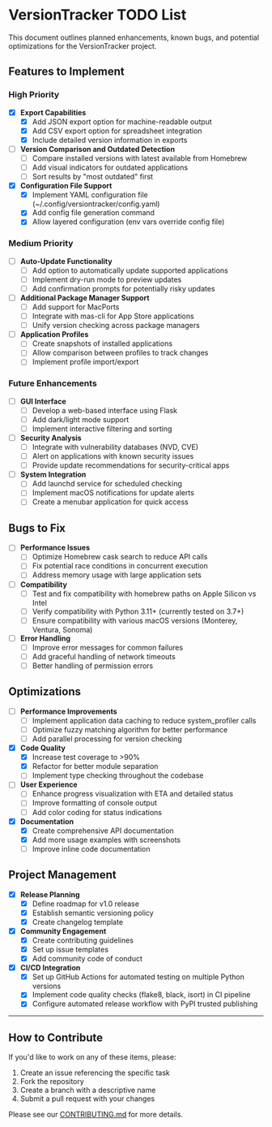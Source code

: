# VersionTracker TODO List

This document outlines planned enhancements, known bugs, and potential optimizations for the VersionTracker project.

## Features to Implement

### High Priority

- [x] **Export Capabilities**
  - [x] Add JSON export option for machine-readable output
  - [x] Add CSV export option for spreadsheet integration
  - [x] Include detailed version information in exports

- [ ] **Version Comparison and Outdated Detection**
  - [ ] Compare installed versions with latest available from Homebrew
  - [ ] Add visual indicators for outdated applications
  - [ ] Sort results by "most outdated" first

- [x] **Configuration File Support**
  - [x] Implement YAML configuration file (~/.config/versiontracker/config.yaml)
  - [x] Add config file generation command
  - [x] Allow layered configuration (env vars override config file)

### Medium Priority

- [ ] **Auto-Update Functionality**
  - [ ] Add option to automatically update supported applications
  - [ ] Implement dry-run mode to preview updates
  - [ ] Add confirmation prompts for potentially risky updates

- [ ] **Additional Package Manager Support**
  - [ ] Add support for MacPorts
  - [ ] Integrate with mas-cli for App Store applications
  - [ ] Unify version checking across package managers

- [ ] **Application Profiles**
  - [ ] Create snapshots of installed applications
  - [ ] Allow comparison between profiles to track changes
  - [ ] Implement profile import/export

### Future Enhancements

- [ ] **GUI Interface**
  - [ ] Develop a web-based interface using Flask
  - [ ] Add dark/light mode support
  - [ ] Implement interactive filtering and sorting

- [ ] **Security Analysis**
  - [ ] Integrate with vulnerability databases (NVD, CVE)
  - [ ] Alert on applications with known security issues
  - [ ] Provide update recommendations for security-critical apps

- [ ] **System Integration**
  - [ ] Add launchd service for scheduled checking
  - [ ] Implement macOS notifications for update alerts
  - [ ] Create a menubar application for quick access

## Bugs to Fix

- [ ] **Performance Issues**
  - [ ] Optimize Homebrew cask search to reduce API calls
  - [ ] Fix potential race conditions in concurrent execution
  - [ ] Address memory usage with large application sets

- [ ] **Compatibility**
  - [ ] Test and fix compatibility with homebrew paths on Apple Silicon vs Intel
  - [ ] Verify compatibility with Python 3.11+ (currently tested on 3.7+)
  - [ ] Ensure compatibility with various macOS versions (Monterey, Ventura, Sonoma)

- [ ] **Error Handling**
  - [ ] Improve error messages for common failures
  - [ ] Add graceful handling of network timeouts
  - [ ] Better handling of permission errors

## Optimizations

- [ ] **Performance Improvements**
  - [ ] Implement application data caching to reduce system_profiler calls
  - [ ] Optimize fuzzy matching algorithm for better performance
  - [ ] Add parallel processing for version checking

- [x] **Code Quality**
  - [x] Increase test coverage to >90%
  - [x] Refactor for better module separation
  - [ ] Implement type checking throughout the codebase

- [ ] **User Experience**
  - [ ] Enhance progress visualization with ETA and detailed status
  - [ ] Improve formatting of console output
  - [ ] Add color coding for status indications

- [x] **Documentation**
  - [x] Create comprehensive API documentation
  - [x] Add more usage examples with screenshots
  - [ ] Improve inline code documentation

## Project Management

- [x] **Release Planning**
  - [x] Define roadmap for v1.0 release
  - [x] Establish semantic versioning policy
  - [x] Create changelog template

- [x] **Community Engagement**
  - [x] Create contributing guidelines
  - [x] Set up issue templates
  - [x] Add community code of conduct

- [x] **CI/CD Integration**
  - [x] Set up GitHub Actions for automated testing on multiple Python versions
  - [x] Implement code quality checks (flake8, black, isort) in CI pipeline
  - [x] Configure automated release workflow with PyPI trusted publishing

---

## How to Contribute

If you'd like to work on any of these items, please:
1. Create an issue referencing the specific task
2. Fork the repository
3. Create a branch with a descriptive name
4. Submit a pull request with your changes

Please see our [CONTRIBUTING.md](CONTRIBUTING.md) for more details.
